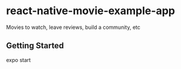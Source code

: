 # react-native-movie-example-app
 Movies to watch, leave reviews, build a community, etc

## Getting Started
expo start